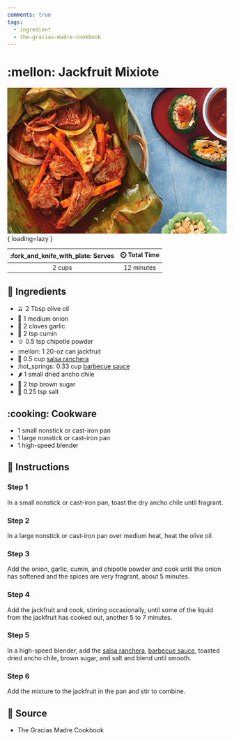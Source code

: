 ```yaml
---
comments: true
tags:
  - ingredient
  - the-gracias-madre-cookbook
---
```

# :mellon: Jackfruit Mixiote

![Jackfruit Mixiote][1]{ loading=lazy }

| :fork_and_knife_with_plate: Serves | :timer_clock: Total Time |
|:----------------------------------:|:-----------------------: |
| 2 cups | 12 minutes |

## :salt: Ingredients

- :olive: 2 Tbsp olive oil
- :onion: 1 medium onion
- :garlic: 2 cloves garlic
- :custard: 2 tsp cumin
- :bell_pepper: 0.5 tsp chipotle powder
- :mellon: 1 20-oz can jackfruit
- :tomato: 0.5 cup [salsa ranchera][2]
- :hot_springs: 0.33 cup [barbecue sauce][3]
- :hot_pepper: 1 small dried ancho chile
- :maple_leaf: 2 tsp brown sugar
- :salt: 0.25 tsp salt

## :cooking: Cookware

- 1 small nonstick or cast-iron pan
- 1 large nonstick or cast-iron pan
- 1 high-speed blender

## :pencil: Instructions

### Step 1

In a small nonstick or cast-iron pan, toast the dry ancho chile until fragrant.

### Step 2

In a large nonstick or cast-iron pan over medium heat, heat the olive oil.

### Step 3

Add the onion, garlic, cumin, and chipotle powder and cook until the onion has softened and the spices are very
fragrant, about 5 minutes.

### Step 4

Add the jackfruit and cook, stirring occasionally, until some of the liquid from the jackfruit has cooked out, another 5
to 7 minutes.

### Step 5

In a high-speed blender, add the [salsa ranchera][2], [barbecue sauce][3], toasted dried ancho chile, brown sugar, and
salt and blend until smooth.

### Step 6

Add the mixture to the jackfruit in the pan and stir to combine.

## :link: Source

- The Gracias Madre Cookbook

[1]: <../assets/images/jackfruit-mixiote.jpg>
[2]: <../sauces-and-dressings/salsa-ranchera.md>
[3]: <../sauces-and-dressings/simple-barbecue-sauce.md>
